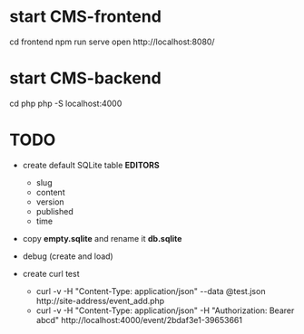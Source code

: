 # start CMS-frontend
  cd frontend
  npm run serve
  open http://localhost:8080/

# start CMS-backend
  cd php
  php -S localhost:4000


# TODO
* create default SQLite table **EDITORS**
  * slug
  * content
  * version
  * published
  * time
* copy **empty.sqlite** and rename it **db.sqlite** 
* debug (create and load)

* create curl test
  * curl -v -H "Content-Type: application/json" --data @test.json http://site-address/event_add.php
  * curl -v -H "Content-Type: application/json" -H "Authorization: Bearer abcd"  http://localhost:4000/event/2bdaf3e1-39653661

